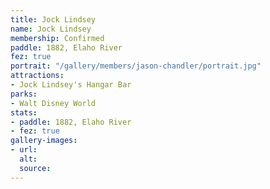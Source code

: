 ```yaml
---
title: Jock Lindsey
name: Jock Lindsey
membership: Confirmed
paddle: 1882, Elaho River
fez: true
portrait: "/gallery/members/jason-chandler/portrait.jpg"
attractions:
- Jock Lindsey's Hangar Bar
parks:
- Walt Disney World
stats:
- paddle: 1882, Elaho River
- fez: true
gallery-images:
- url: 
  alt: 
  source: 
---
```


